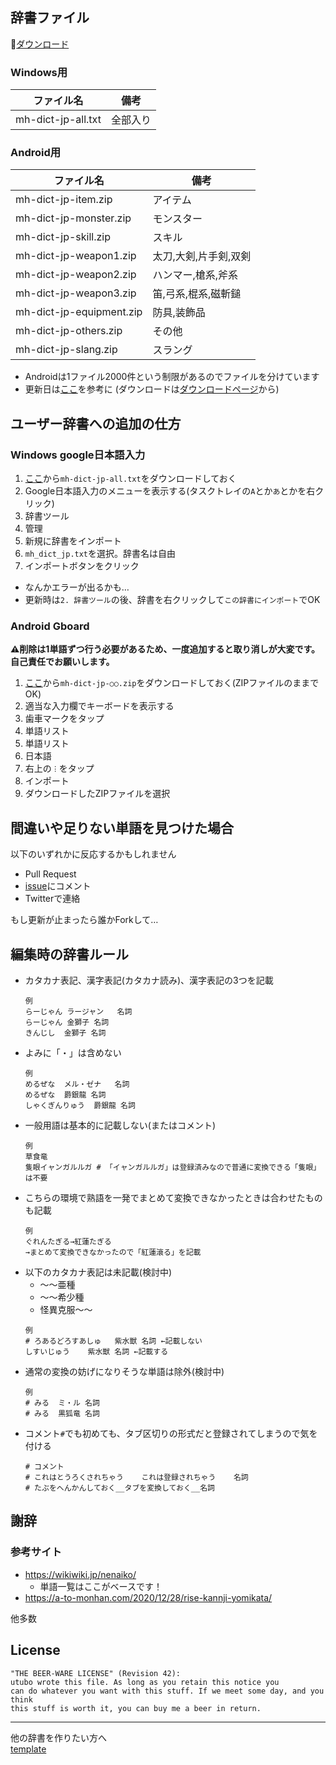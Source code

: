 ## 辞書ファイル

📕[ダウンロード](https://github.com/utubo/mh-dict-jp/releases/latest)

### Windows用

|ファイル名              |備考                  |
|------------------------|----------------------|
|mh-dict-jp-all.txt      |全部入り              |

### Android用

|ファイル名              |備考                  |
|------------------------|----------------------|
|mh-dict-jp-item.zip     |アイテム              |
|mh-dict-jp-monster.zip  |モンスター            |
|mh-dict-jp-skill.zip    |スキル                |
|mh-dict-jp-weapon1.zip  |太刀,大剣,片手剣,双剣 |
|mh-dict-jp-weapon2.zip  |ハンマー,槍系,斧系    |
|mh-dict-jp-weapon3.zip  |笛,弓系,棍系,磁斬鎚   |
|mh-dict-jp-equipment.zip|防具,装飾品           |
|mh-dict-jp-others.zip   |その他                |
|mh-dict-jp-slang.zip    |スラング              |

- Androidは1ファイル2000件という制限があるのでファイルを分けています
- 更新日は[ここ](https://github.com/utubo/mh-dict-jp/tree/main/src)を参考に
(ダウンロードは[ダウンロードページ](https://github.com/utubo/mh-dict-jp/releases/latest)から)

## ユーザー辞書への追加の仕方
### Windows google日本語入力
1. [ここ](https://github.com/utubo/mh-dict-jp/releases/latest)から`mh-dict-jp-all.txt`をダウンロードしておく
2. Google日本語入力のメニューを表示する(タスクトレイの`A`とか`あ`とかを右クリック)
3. 辞書ツール
4. 管理
5. 新規に辞書をインポート
6. `mh_dict_jp.txt`を選択。辞書名は自由
7. インポートボタンをクリック

- なんかエラーが出るかも…
- 更新時は`2. 辞書ツール`の後、辞書を右クリックして`この辞書にインポート`でOK

### Android Gboard
**⚠削除は1単語ずつ行う必要があるため、一度追加すると取り消しが大変です。自己責任でお願いします。**
1. [ここ](https://github.com/utubo/mh-dict-jp/releases/latest)から`mh-dict-jp-○○.zip`をダウンロードしておく(ZIPファイルのままでOK)
2. 適当な入力欄でキーボードを表示する
3. 歯車マークをタップ
4. 単語リスト
5. 単語リスト
6. 日本語
7. 右上の`︙`をタップ
8. インポート
9. ダウンロードしたZIPファイルを選択

## 間違いや足りない単語を見つけた場合
以下のいずれかに反応するかもしれません
- Pull Request
- [issue](https://github.com/utubo/mh-dict-jp/issues)にコメント
- Twitterで連絡

もし更新が止まったら誰かForkして…

## 編集時の辞書ルール
- カタカナ表記、漢字表記(カタカナ読み)、漢字表記の3つを記載
  ```
  例
  らーじゃん	ラージャン	名詞
  らーじゃん	金獅子	名詞
  きんじし	金獅子	名詞
  ```
- よみに「・」は含めない
  ```
  例
  めるぜな	メル・ゼナ	名詞
  めるぜな	爵銀龍	名詞
  しゃくぎんりゅう	爵銀龍	名詞
  ```
- 一般用語は基本的に記載しない(またはコメント)
  ```
  例
  草食竜
  隻眼イャンガルルガ # 「イャンガルルガ」は登録済みなので普通に変換できる「隻眼」は不要
  ```
- こちらの環境で熟語を一発でまとめて変換できなかったときは合わせたものも記載
  ```
  例
  ぐれんたぎる→紅蓮たぎる
  →まとめて変換できなかったので「紅蓮滾る」を記載
  ```
- 以下のカタカナ表記は未記載(検討中)
  - ～～亜種
  - ～～希少種
  - 怪異克服～～
  ```
  例
  # ろあるどろすあしゅ	紫水獣	名詞 ←記載しない
  しすいじゅう	紫水獣	名詞 ←記載する
  ```
- 通常の変換の妨げになりそうな単語は除外(検討中)
  ```
  例
  # みる	ミ・ル	名詞
  # みる	黒狐竜	名詞
  ```
- コメント`#`でも初めても、タブ区切りの形式だと登録されてしまうので気を付ける
  ```
  # コメント
  # これはとうろくされちゃう    これは登録されちゃう    名詞
  # たぶをへんかんしておく__タブを変換しておく__名詞
  ```

## 謝辞
### 参考サイト
  - https://wikiwiki.jp/nenaiko/
    - 単語一覧はここがベースです！
  - https://a-to-monhan.com/2020/12/28/rise-kannji-yomikata/

  他多数

## License
```
"THE BEER-WARE LICENSE" (Revision 42):
utubo wrote this file. As long as you retain this notice you
can do whatever you want with this stuff. If we meet some day, and you think
this stuff is worth it, you can buy me a beer in return.
```

----
他の辞書を作りたい方へ  
[template](https://github.com/utubo/template-dict-jp)

